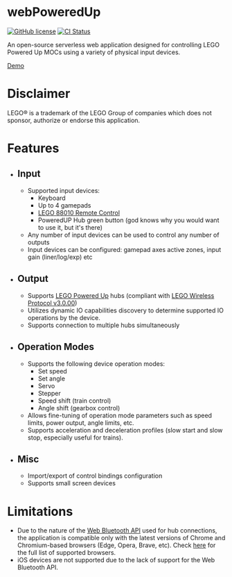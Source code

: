 # webPoweredUp

[![GitHub license](https://img.shields.io/github/license/nvsukhanov/webPoweredUp)](https://github.com/nvsukhanov/webPoweredUp/blob/main/LICENSE.md)
[![CI Status](https://github.com/nvsukhanov/webPoweredUp/actions/workflows/ci.yml/badge.svg)](https://github.com/nvsukhanov/webPoweredUp/actions)

An open-source serverless web application designed for controlling LEGO Powered Up MOCs using a variety of physical input devices.

[Demo](https://webpoweredup.pages.dev)

# Disclaimer

LEGO® is a trademark of the LEGO Group of companies which does not sponsor, authorize or endorse this application.

# Features

- ## Input
    - Supported input devices:
        - Keyboard
        - Up to 4 gamepads
        - [LEGO 88010 Remote Control](https://www.lego.com/en-us/product/remote-control-88010)
        - PoweredUP Hub green button (god knows why you would want to use it, but it's there)
    - Any number of input devices can be used to control any number of outputs
    - Input devices can be configured: gamepad axes active zones, input gain (liner/log/exp) etc

- ## Output
    - Supports [LEGO Powered Up](https://www.lego.com/en-us/themes/powered-up/about) hubs (compliant with [LEGO Wireless Protocol v3.0.00](https://lego.github.io/lego-ble-wireless-protocol-docs/index.html))
    - Utilizes dynamic IO capabilities discovery to determine supported IO operations by the device.
    - Supports connection to multiple hubs simultaneously

- ## Operation Modes
    - Supports the following device operation modes:
        - Set speed
        - Set angle
        - Servo
        - Stepper
        - Speed shift (train control)
        - Angle shift (gearbox control)
    - Allows fine-tuning of operation mode parameters such as speed limits, power output, angle limits, etc.
    - Supports acceleration and deceleration profiles (slow start and slow stop, especially useful for trains).

- ## Misc
    - Import/export of control bindings configuration
    - Supports small screen devices

# Limitations

- Due to the nature of the [Web Bluetooth API](https://developer.mozilla.org/en-US/docs/Web/API/Web_Bluetooth_API) used for hub connections, the application is compatible only with the latest versions of Chrome and Chromium-based browsers (Edge, Opera, Brave, etc). Check [here](https://caniuse.com/web-bluetooth) for the full list of supported browsers.
- iOS devices are not supported due to the lack of support for the Web Bluetooth API.
